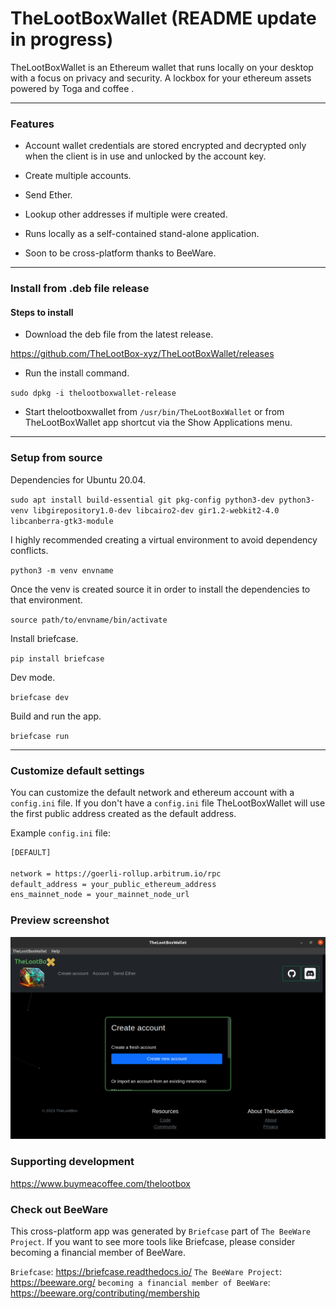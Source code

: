 # TheLootBoxWallet (README update in progress)

TheLootBoxWallet is an Ethereum wallet that runs locally on your desktop with a focus on privacy and security. A lockbox for your ethereum assets powered by Toga and coffee .

---

### Features

- Account wallet credentials are stored encrypted and decrypted only when the client is in use and unlocked by the account key.

- Create multiple accounts.

- Send Ether. 

- Lookup other addresses if multiple were created.

- Runs locally as a self-contained stand-alone application.

- Soon to be cross-platform thanks to BeeWare.

---

### Install from .deb file release

#### Steps to install

- Download the deb file from the latest release.

https://github.com/TheLootBox-xyz/TheLootBoxWallet/releases

- Run the install command.

`sudo dpkg -i thelootboxwallet-release`

- Start thelootboxwallet from `/usr/bin/TheLootBoxWallet` or from TheLootBoxWallet app shortcut via the Show Applications menu.

---

### Setup from source

Dependencies for Ubuntu 20.04.

`sudo apt install build-essential git pkg-config python3-dev python3-venv libgirepository1.0-dev libcairo2-dev gir1.2-webkit2-4.0 libcanberra-gtk3-module`

I highly recommended creating a virtual environment to avoid dependency conflicts.

`python3 -m venv envname`

Once the venv is created source it in order to install the dependencies to that environment.

`source path/to/envname/bin/activate`

Install briefcase.

`pip install briefcase`

Dev mode.

`briefcase dev`

Build and run the app.

`briefcase run`

---

### Customize default settings

You can customize the default network and ethereum account with a `config.ini` file. If you don't have a `config.ini` file TheLootBoxWallet will use the first public address created as the default address.

Example `config.ini` file:

```bash
[DEFAULT]

network = https://goerli-rollup.arbitrum.io/rpc
default_address = your_public_ethereum_address
ens_mainnet_node = your_mainnet_node_url
```

### Preview screenshot

![TheLootBoxClient](src/TheLootBoxWallet/code/static/images/TheLootBoxWallet.png)

### Supporting development

https://www.buymeacoffee.com/thelootbox

### Check out BeeWare

This cross-platform app was generated by `Briefcase` part of
`The BeeWare Project`. If you want to see more tools like Briefcase, please
consider becoming a financial member of BeeWare.

`Briefcase`: https://briefcase.readthedocs.io/
`The BeeWare Project`: https://beeware.org/
`becoming a financial member of BeeWare`: https://beeware.org/contributing/membership

